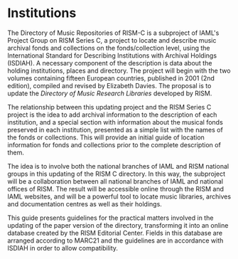 # Institutions

The Directory of Music Repositories of RISM-C is a subproject of IAML's Project Group on RISM Series C, a project to locate and describe music archival fonds and collections on the fonds/collection level, using the International Standard for Describing Institutions with Archival Holdings (ISDIAH). A necessary component of the description is data about the holding institutions, places and directory. The project will begin with the two volumes containing fifteen European countries, published in 2001 (2nd edition), compiled and revised by Elizabeth Davies. The proposal is to update the _Directory of Music Research Libraries_ developed by RISM.

The relationship between this updating project and the RISM Series C project is the idea to add archival information to the description of each institution, and a special section with information about the musical fonds preserved in each institution, presented as a simple list with the names of the fonds or collections. This will provide an initial guide of location information for fonds and collections prior to the complete description of them.

The idea is to involve both the national branches of IAML and RISM national groups in this updating of the RISM C directory. In this way, the subproject will be a collaboration between all national branches of IAML and national offices of RISM. The result will be accessible online through the RISM and IAML websites, and will be a powerful tool to locate music libraries, archives and documentation centres as well as their holdings.

This guide presents guidelines for the practical matters involved in the updating of the paper version of the directory, transforming it into an online database created by the RISM Editorial Center. Fields in this database are arranged according to MARC21 and the guidelines are in accordance with ISDIAH in order to allow compatibility.
